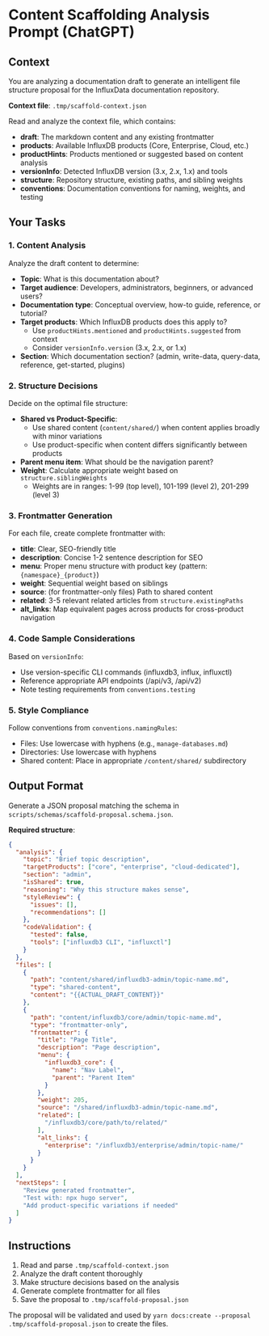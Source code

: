 # Content Scaffolding Analysis Prompt (ChatGPT)

## Context

You are analyzing a documentation draft to generate an intelligent file structure proposal for the InfluxData documentation repository.

**Context file**: `.tmp/scaffold-context.json`

Read and analyze the context file, which contains:
- **draft**: The markdown content and any existing frontmatter
- **products**: Available InfluxDB products (Core, Enterprise, Cloud, etc.)
- **productHints**: Products mentioned or suggested based on content analysis
- **versionInfo**: Detected InfluxDB version (3.x, 2.x, 1.x) and tools
- **structure**: Repository structure, existing paths, and sibling weights
- **conventions**: Documentation conventions for naming, weights, and testing

## Your Tasks

### 1. Content Analysis

Analyze the draft content to determine:

- **Topic**: What is this documentation about?
- **Target audience**: Developers, administrators, beginners, or advanced users?
- **Documentation type**: Conceptual overview, how-to guide, reference, or tutorial?
- **Target products**: Which InfluxDB products does this apply to?
  - Use `productHints.mentioned` and `productHints.suggested` from context
  - Consider `versionInfo.version` (3.x, 2.x, or 1.x)
- **Section**: Which documentation section? (admin, write-data, query-data, reference, get-started, plugins)

### 2. Structure Decisions

Decide on the optimal file structure:

- **Shared vs Product-Specific**:
  - Use shared content (`content/shared/`) when content applies broadly with minor variations
  - Use product-specific when content differs significantly between products
- **Parent menu item**: What should be the navigation parent?
- **Weight**: Calculate appropriate weight based on `structure.siblingWeights`
  - Weights are in ranges: 1-99 (top level), 101-199 (level 2), 201-299 (level 3)

### 3. Frontmatter Generation

For each file, create complete frontmatter with:

- **title**: Clear, SEO-friendly title
- **description**: Concise 1-2 sentence description for SEO
- **menu**: Proper menu structure with product key (pattern: `{namespace}_{product}`)
- **weight**: Sequential weight based on siblings
- **source**: (for frontmatter-only files) Path to shared content
- **related**: 3-5 relevant related articles from `structure.existingPaths`
- **alt_links**: Map equivalent pages across products for cross-product navigation

### 4. Code Sample Considerations

Based on `versionInfo`:
- Use version-specific CLI commands (influxdb3, influx, influxctl)
- Reference appropriate API endpoints (/api/v3, /api/v2)
- Note testing requirements from `conventions.testing`

### 5. Style Compliance

Follow conventions from `conventions.namingRules`:
- Files: Use lowercase with hyphens (e.g., `manage-databases.md`)
- Directories: Use lowercase with hyphens
- Shared content: Place in appropriate `/content/shared/` subdirectory

## Output Format

Generate a JSON proposal matching the schema in `scripts/schemas/scaffold-proposal.schema.json`.

**Required structure**:

```json
{
  "analysis": {
    "topic": "Brief topic description",
    "targetProducts": ["core", "enterprise", "cloud-dedicated"],
    "section": "admin",
    "isShared": true,
    "reasoning": "Why this structure makes sense",
    "styleReview": {
      "issues": [],
      "recommendations": []
    },
    "codeValidation": {
      "tested": false,
      "tools": ["influxdb3 CLI", "influxctl"]
    }
  },
  "files": [
    {
      "path": "content/shared/influxdb3-admin/topic-name.md",
      "type": "shared-content",
      "content": "{{ACTUAL_DRAFT_CONTENT}}"
    },
    {
      "path": "content/influxdb3/core/admin/topic-name.md",
      "type": "frontmatter-only",
      "frontmatter": {
        "title": "Page Title",
        "description": "Page description",
        "menu": {
          "influxdb3_core": {
            "name": "Nav Label",
            "parent": "Parent Item"
          }
        },
        "weight": 205,
        "source": "/shared/influxdb3-admin/topic-name.md",
        "related": [
          "/influxdb3/core/path/to/related/"
        ],
        "alt_links": {
          "enterprise": "/influxdb3/enterprise/admin/topic-name/"
        }
      }
    }
  ],
  "nextSteps": [
    "Review generated frontmatter",
    "Test with: npx hugo server",
    "Add product-specific variations if needed"
  ]
}
```

## Instructions

1. Read and parse `.tmp/scaffold-context.json`
2. Analyze the draft content thoroughly
3. Make structure decisions based on the analysis
4. Generate complete frontmatter for all files
5. Save the proposal to `.tmp/scaffold-proposal.json`

The proposal will be validated and used by `yarn docs:create --proposal .tmp/scaffold-proposal.json` to create the files.
